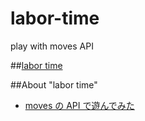 labor-time
==========

play with moves API

##[labor time](http://labortime.k1ch1.com)

##About "labor time"  
* [moves の API で遊んでみた](http://m0t0k1ch1st0ry.com/blog/2013/08/29/moves-api)
